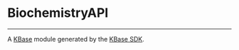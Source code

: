 
# BiochemistryAPI
---

A [KBase](https://kbase.us) module generated by the [KBase SDK](https://github.com/kbase/kb_sdk).


